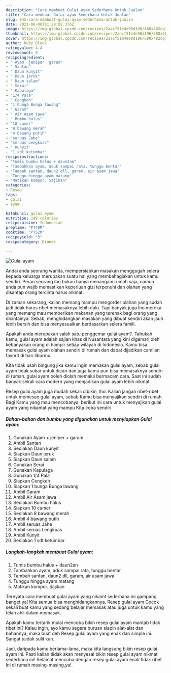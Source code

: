 ```yaml
---
description: "Cara membuat Gulai ayam Sederhana Untuk Jualan"
title: "Cara membuat Gulai ayam Sederhana Untuk Jualan"
slug: 945-cara-membuat-gulai-ayam-sederhana-untuk-jualan
date: 2021-06-08T01:29:02.376Z
image: https://img-global.cpcdn.com/recipes/2aacf51e4e90d196/680x482cq70/gulai-ayam-foto-resep-utama.jpg
thumbnail: https://img-global.cpcdn.com/recipes/2aacf51e4e90d196/680x482cq70/gulai-ayam-foto-resep-utama.jpg
cover: https://img-global.cpcdn.com/recipes/2aacf51e4e90d196/680x482cq70/gulai-ayam-foto-resep-utama.jpg
author: Ruby Black
ratingvalue: 4.4
reviewcount: 9
recipeingredient:
- " Ayam  jeniper  garam"
- " Santan"
- " Daun kunyit"
- " Daun jeruk"
- " Daun salam"
- " Serai"
- " Kapulaga"
- "1/4 Pala"
- " Cengkeh"
- "1 bunga Bunga lawang"
- " Garam"
- " Air Asam jawa"
- " Bumbu halus"
- "10 camer"
- "8 bawang merah"
- "4 bawang putih"
- "seruas Jahe"
- "seruas Lengkuas"
- " Kunyit"
- "1 sdt ketumbar"
recipeinstructions:
- "Tumis bumbu halus + daun2an"
- "Tambahkan ayam, aduk sampai rata, tunggu bentar"
- "Tambah santan, daun2 dll, garam, air asam jawa"
- "Tunggu hingga ayam matang"
- "Matikan kompor. Sajikan"
categories:
- Resep
tags:
- gulai
- ayam

katakunci: gulai ayam 
nutrition: 149 calories
recipecuisine: Indonesian
preptime: "PT40M"
cooktime: "PT52M"
recipeyield: "3"
recipecategory: Dinner

---
```



![Gulai ayam](https://img-global.cpcdn.com/recipes/2aacf51e4e90d196/680x482cq70/gulai-ayam-foto-resep-utama.jpg)

Andai anda seorang wanita, mempersiapkan masakan menggugah selera kepada keluarga merupakan suatu hal yang membahagiakan untuk kamu sendiri. Peran seorang ibu bukan hanya menangani rumah saja, namun anda pun wajib memastikan keperluan gizi terpenuhi dan olahan yang disantap orang tercinta harus nikmat.

Di zaman  sekarang, kalian memang mampu mengorder olahan yang sudah jadi tidak harus ribet memasaknya lebih dulu. Tapi banyak juga lho mereka yang memang mau memberikan makanan yang terenak bagi orang yang dicintainya. Sebab, menghidangkan masakan yang dibuat sendiri akan jauh lebih bersih dan bisa menyesuaikan berdasarkan selera famili. 



Apakah anda merupakan salah satu penggemar gulai ayam?. Tahukah kamu, gulai ayam adalah sajian khas di Nusantara yang kini digemari oleh kebanyakan orang di hampir setiap wilayah di Indonesia. Kamu bisa memasak gulai ayam olahan sendiri di rumah dan dapat dijadikan camilan favorit di hari liburmu.

Kita tidak usah bingung jika kamu ingin memakan gulai ayam, sebab gulai ayam tidak sukar untuk dicari dan juga kamu pun bisa memasaknya sendiri di rumah. gulai ayam boleh diolah memalui bermacam cara. Saat ini sudah banyak sekali cara modern yang menjadikan gulai ayam lebih nikmat.

Resep gulai ayam juga mudah sekali dibikin, lho. Kalian jangan ribet-ribet untuk memesan gulai ayam, sebab Kamu bisa menyajikan sendiri di rumah. Bagi Kamu yang mau mencobanya, berikut ini cara untuk menyajikan gulai ayam yang nikamat yang mampu Kita coba sendiri.

<!--inarticleads1-->

##### Bahan-bahan dan bumbu yang digunakan untuk menyiapkan Gulai ayam:

1. Gunakan  Ayam + jeniper + garam
1. Ambil  Santan
1. Sediakan  Daun kunyit
1. Siapkan  Daun jeruk
1. Siapkan  Daun salam
1. Gunakan  Serai
1. Gunakan  Kapulaga
1. Gunakan 1/4 Pala
1. Siapkan  Cengkeh
1. Siapkan 1 bunga Bunga lawang
1. Ambil  Garam
1. Ambil  Air Asam jawa
1. Sediakan  Bumbu halus
1. Siapkan 10 camer
1. Sediakan 8 bawang merah
1. Ambil 4 bawang putih
1. Ambil seruas Jahe
1. Ambil seruas Lengkuas
1. Ambil  Kunyit
1. Sediakan 1 sdt ketumbar




<!--inarticleads2-->

##### Langkah-langkah membuat Gulai ayam:

1. Tumis bumbu halus + daun2an
1. Tambahkan ayam, aduk sampai rata, tunggu bentar
1. Tambah santan, daun2 dll, garam, air asam jawa
1. Tunggu hingga ayam matang
1. Matikan kompor. Sajikan




Ternyata cara membuat gulai ayam yang nikamt sederhana ini gampang banget ya! Kita semua bisa menghidangkannya. Resep gulai ayam Cocok sekali buat kamu yang sedang belajar memasak atau juga untuk kamu yang telah ahli dalam memasak.

Apakah kamu tertarik mulai mencoba bikin resep gulai ayam mantab tidak ribet ini? Kalau ingin, ayo kamu segera buruan siapin alat-alat dan bahannya, maka buat deh Resep gulai ayam yang enak dan simple ini. Sangat taidak sulit kan. 

Jadi, daripada kamu berlama-lama, maka kita langsung bikin resep gulai ayam ini. Pasti kalian tiidak akan menyesal bikin resep gulai ayam nikmat sederhana ini! Selamat mencoba dengan resep gulai ayam enak tidak ribet ini di rumah masing-masing,ya!.

